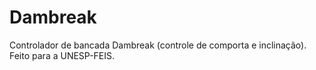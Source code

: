 # Dambreak
Controlador de bancada Dambreak (controle de comporta e inclinação).
Feito para a UNESP-FEIS.
